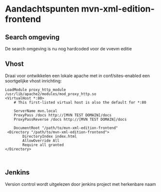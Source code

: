 Aandachtspunten mvn-xml-edition-frontend
===

Search omgeving
---
De search omgeving is nu nog hardcoded voor de vvevm editie

Vhost
---
Draai voor ontwikkelen een lokale apache met in conf/sites-enabled een soortgelijke vhost inrichting:

``` apacheconf
LoadModule proxy_http_module /usr/lib/apache2/modules/mod_proxy_http.so
<VirtualHost *:80>
    # This first-listed virtual host is also the default for *:80

    ServerName mvn.local
    ProxyPass /docs http://[MVN TEST DOMAIN]/docs
    ProxyPassReverse /docs http://[MVN TEST DOMAIN]/docs

    DocumentRoot "/path/to/mvn-xml-edition-frontend"
 <Directory "/path/to/mvn-xml-edition-frontend">
        DirectoryIndex index.html
        AllowOverride All
        Require all granted
</Directory>



```

Jenkins
---
Version control wordt uitgelezen door jenkins project met herkenbare naam
